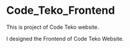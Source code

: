# Code_Teko_Frontend
This is project of Code Teko website.


I designed the Frontend of Code Teko Website.
